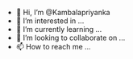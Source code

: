 - 👋 Hi, I’m @Kambalapriyanka
- 👀 I’m interested in ...
- 🌱 I’m currently learning ...
- 💞️ I’m looking to collaborate on ...
- 📫 How to reach me ...

<!---
Kambalapriyanka/Kambalapriyanka is a ✨ special ✨ repository because its `README.md` (this file) appears on your GitHub profile.
You can click the Preview link to take a look at your changes.
--->

